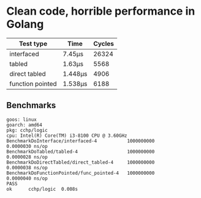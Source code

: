 # Clean code, horrible performance in Golang

| Test type        | Time     | Cycles |
|------------------|----------|--------|
| interfaced       |   7.45µs |  26324 |
| tabled           |   1.63µs |   5568 |
| direct tabled    |  1.448µs |   4906 |
| function pointed |  1.538µs |   6188 |

## Benchmarks
```
goos: linux
goarch: amd64
pkg: cchp/logic
cpu: Intel(R) Core(TM) i3-8100 CPU @ 3.60GHz
BenchmarkDoInterface/interfaced-4         	1000000000	         0.0000030 ns/op
BenchmarkDoTabled/tabled-4                	1000000000	         0.0000028 ns/op
BenchmarkDoDirectTabled/direct_tabled-4   	1000000000	         0.0000038 ns/op
BenchmarkDoFunctionPointed/func_pointed-4 	1000000000	         0.0000040 ns/op
PASS
ok  	cchp/logic	0.008s
```
